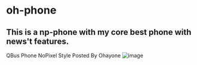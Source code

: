 # oh-phone
This is a np-phone with my core best phone with news't features.
---------------------------------------------------------------------
QBus Phone NoPixel Style Posted By Ohayone
![image](https://user-images.githubusercontent.com/98218645/161396296-69611f0f-9fa6-464f-928b-c8cfd021c009.png)


